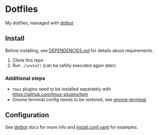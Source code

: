 # Dotfiles

My dotfiles, managed with [dotbot](https://github.com/anishathalye/dotbot/)

## Install

Before installing, see [DEPENDENCIES.md](./DEPENDENCIES.md) for details about requirements.

1. Clone this repo
2. Run `./install` (can be safely executed again later).

### Additional steps

* `tmux` plugins need to be installed separately with https://github.com/tmux-plugins/tpm
* Gnome terminal config needs to be restored, see [gnome-terminal](./gnome-terminal)

## Configuration

See [dotbot](https://github.com/anishathalye/dotbot/) docs for more info
and [install.conf.yaml](./install.conf.yaml) for examples.

